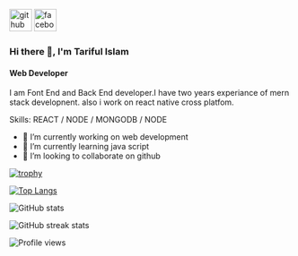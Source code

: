 [<img src='https://cdn.jsdelivr.net/npm/simple-icons@3.0.1/icons/github.svg' alt='github' height='40'>](https://github.com/tarifulislam)  [<img src='https://cdn.jsdelivr.net/npm/simple-icons@3.0.1/icons/facebook.svg' alt='facebook' height='40'>](https://www.facebook.com/mdtariful)  

### Hi there 👋, I'm Tariful Islam

#### Web Developer


I am Font End and Back End developer.I have two years experiance of mern stack developnent. also i work on react native cross platfom.

Skills: REACT / NODE / MONGODB / NODE

- 🔭 I’m currently working on web development 
- 🌱 I’m currently learning java script 
- 👯 I’m looking to collaborate on github 




[![trophy](https://github-profile-trophy.vercel.app/?username=tarifulislam)](https://github.com/ryo-ma/github-profile-trophy)

[![Top Langs](https://github-readme-stats.vercel.app/api/top-langs/?username=tarifulislam)](https://github.com/anuraghazra/github-readme-stats)

![GitHub stats](https://github-readme-stats.vercel.app/api?username=tarifulislam&show_icons=true)  

![GitHub streak stats](https://github-readme-streak-stats.herokuapp.com/?user=tarifulislam)  

![Profile views](https://gpvc.arturio.dev/tarifulislam)  
